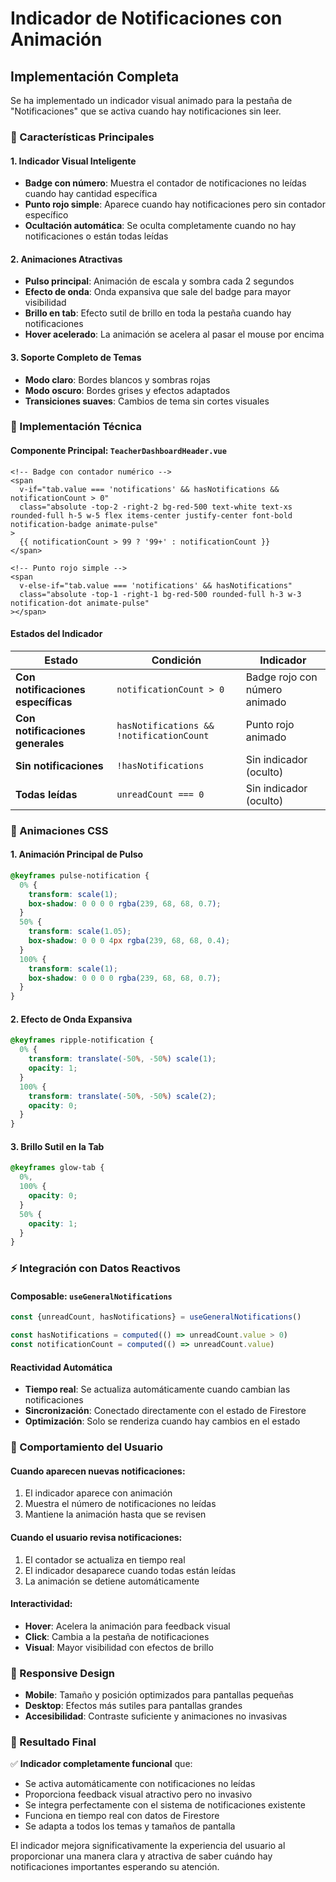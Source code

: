 # Indicador de Notificaciones con Animación

## Implementación Completa

Se ha implementado un indicador visual animado para la pestaña de "Notificaciones" que se activa cuando hay notificaciones sin leer.

### 🎯 Características Principales

#### 1. **Indicador Visual Inteligente**

- **Badge con número**: Muestra el contador de notificaciones no leídas cuando hay cantidad específica
- **Punto rojo simple**: Aparece cuando hay notificaciones pero sin contador específico
- **Ocultación automática**: Se oculta completamente cuando no hay notificaciones o están todas leídas

#### 2. **Animaciones Atractivas**

- **Pulso principal**: Animación de escala y sombra cada 2 segundos
- **Efecto de onda**: Onda expansiva que sale del badge para mayor visibilidad
- **Brillo en tab**: Efecto sutil de brillo en toda la pestaña cuando hay notificaciones
- **Hover acelerado**: La animación se acelera al pasar el mouse por encima

#### 3. **Soporte Completo de Temas**

- **Modo claro**: Bordes blancos y sombras rojas
- **Modo oscuro**: Bordes grises y efectos adaptados
- **Transiciones suaves**: Cambios de tema sin cortes visuales

### 🔧 Implementación Técnica

#### Componente Principal: `TeacherDashboardHeader.vue`

```vue
<!-- Badge con contador numérico -->
<span
  v-if="tab.value === 'notifications' && hasNotifications && notificationCount > 0"
  class="absolute -top-2 -right-2 bg-red-500 text-white text-xs rounded-full h-5 w-5 flex items-center justify-center font-bold notification-badge animate-pulse"
>
  {{ notificationCount > 99 ? '99+' : notificationCount }}
</span>

<!-- Punto rojo simple -->
<span
  v-else-if="tab.value === 'notifications' && hasNotifications"
  class="absolute -top-1 -right-1 bg-red-500 rounded-full h-3 w-3 notification-dot animate-pulse"
></span>
```

#### Estados del Indicador

| Estado                             | Condición                                | Indicador                     |
| ---------------------------------- | ---------------------------------------- | ----------------------------- |
| **Con notificaciones específicas** | `notificationCount > 0`                  | Badge rojo con número animado |
| **Con notificaciones generales**   | `hasNotifications && !notificationCount` | Punto rojo animado            |
| **Sin notificaciones**             | `!hasNotifications`                      | Sin indicador (oculto)        |
| **Todas leídas**                   | `unreadCount === 0`                      | Sin indicador (oculto)        |

### 🎨 Animaciones CSS

#### 1. **Animación Principal de Pulso**

```css
@keyframes pulse-notification {
  0% {
    transform: scale(1);
    box-shadow: 0 0 0 0 rgba(239, 68, 68, 0.7);
  }
  50% {
    transform: scale(1.05);
    box-shadow: 0 0 0 4px rgba(239, 68, 68, 0.4);
  }
  100% {
    transform: scale(1);
    box-shadow: 0 0 0 0 rgba(239, 68, 68, 0.7);
  }
}
```

#### 2. **Efecto de Onda Expansiva**

```css
@keyframes ripple-notification {
  0% {
    transform: translate(-50%, -50%) scale(1);
    opacity: 1;
  }
  100% {
    transform: translate(-50%, -50%) scale(2);
    opacity: 0;
  }
}
```

#### 3. **Brillo Sutil en la Tab**

```css
@keyframes glow-tab {
  0%,
  100% {
    opacity: 0;
  }
  50% {
    opacity: 1;
  }
}
```

### ⚡ Integración con Datos Reactivos

#### Composable: `useGeneralNotifications`

```typescript
const {unreadCount, hasNotifications} = useGeneralNotifications()

const hasNotifications = computed(() => unreadCount.value > 0)
const notificationCount = computed(() => unreadCount.value)
```

#### Reactividad Automática

- **Tiempo real**: Se actualiza automáticamente cuando cambian las notificaciones
- **Sincronización**: Conectado directamente con el estado de Firestore
- **Optimización**: Solo se renderiza cuando hay cambios en el estado

### 🔄 Comportamiento del Usuario

#### **Cuando aparecen nuevas notificaciones:**

1. El indicador aparece con animación
2. Muestra el número de notificaciones no leídas
3. Mantiene la animación hasta que se revisen

#### **Cuando el usuario revisa notificaciones:**

1. El contador se actualiza en tiempo real
2. El indicador desaparece cuando todas están leídas
3. La animación se detiene automáticamente

#### **Interactividad:**

- **Hover**: Acelera la animación para feedback visual
- **Click**: Cambia a la pestaña de notificaciones
- **Visual**: Mayor visibilidad con efectos de brillo

### 📱 Responsive Design

- **Mobile**: Tamaño y posición optimizados para pantallas pequeñas
- **Desktop**: Efectos más sutiles para pantallas grandes
- **Accesibilidad**: Contraste suficiente y animaciones no invasivas

### 🎉 Resultado Final

✅ **Indicador completamente funcional** que:

- Se activa automáticamente con notificaciones no leídas
- Proporciona feedback visual atractivo pero no invasivo
- Se integra perfectamente con el sistema de notificaciones existente
- Funciona en tiempo real con datos de Firestore
- Se adapta a todos los temas y tamaños de pantalla

El indicador mejora significativamente la experiencia del usuario al proporcionar una manera clara y atractiva de saber cuándo hay notificaciones importantes esperando su atención.
